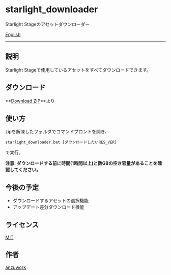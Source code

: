 # starlight_downloader

Starlight Stageのアセットダウンローダー

[English](https://github.com/anzuwork/starlight_downloader/blob/master/READNE_EN.md)

---

## 説明

Starlight Stageで使用しているアセットをすべてダウンロードできます。

## ダウンロード

**[Download ZIP](https://github.com/anzuwork/starlight_downloader/archive/master.zip)**より

## 使い方

zipを解凍したフォルダでコマンドプロントを開き、

`starlight_downloader.bat [ダウンロードしたいRES_VER]`

で実行。

**注意: ダウンロードする前に時間(1時間以上)と数GBの空き容量があることを確認してください。**

## 今後の予定

- ダウンロードするアセットの選択機能
- アップデート差分ダウンロード機能

## ライセンス

[MIT](https://github.com/anzuwork/starlight_downloader/blob/master/LICENSE)

## 作者

[anzuwork](https://github.com/anzuwork)
